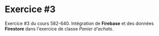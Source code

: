 # Exercice #3
Exercice #3 du cours 582-640.
Intégration de **Firebase** et des données **Firestore** dans l'exercice de classe *Panier d'achats*.
